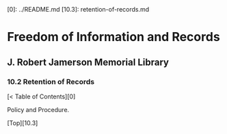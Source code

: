 <head>
	<link rel="stylesheet" type="text/css" href="../main.css">
</head>
[0]: ../README.md
[10.3]: retention-of-records.md

# Freedom of Information and Records
## J. Robert Jamerson Memorial Library
### 10.2 Retention of Records
[< Table of Contents][0]

Policy and Procedure.

[Top][10.3]
